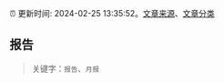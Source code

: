 :alarm_clock: 更新时间: 2024-02-25 13:35:52。[文章来源](/README.md)、[文章分类](/TAGS.md)

## 报告


> 关键字：`报告`、`月报`



